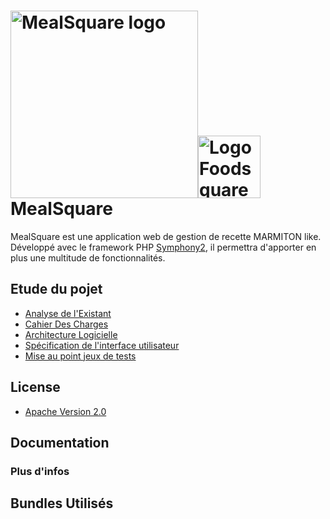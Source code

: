 
<img alt="MealSquare logo" width="300px" src="https://lh6.googleusercontent.com/4n6_jrvkn6_qqpAkWQLEt4l9kf5lwwl4brjfvlUwvIL54u4x0FgEnHfGb7Z9WtsYSYLV2heyoCkqdN0=w1896-h865"><img src="http://dab1nmslvvntp.cloudfront.net/wp-content/uploads/2014/12/1418948033symfony-logo.png" alt="Logo Foodsquare" width="100px"/>
MealSquare
========================

MealSquare est une application web de gestion de recette MARMITON like. Développé avec le framework PHP [Symphony2](http://symfony.com/), il permettra d'apporter en plus une multitude de fonctionnalités.

## Etude du pojet

* [Analyse de l'Existant](https://docs.google.com/document/d/10p8Gan_y7VeFLJafD-QfdiX5IQnd3LB7GdZUqgi77-g/edit?usp=sharing)
* [Cahier Des Charges](https://docs.google.com/document/d/1RbOdiiK2akafREWbWRhC1Ex9-V12-f2nDHw8FGvWYSw/edit?usp=sharing)
* [Architecture Logicielle](https://docs.google.com/document/d/1u1c3gPALwxo6a0-C_f_I0IeMPwsPmG6CDFH0WiMWC1M/edit?usp=sharing)
* [Spécification de l'interface utilisateur](https://docs.google.com/document/d/1tPG85t8LVak_-eMQjlCB-AHq-cH_YsisKIwKE7JWEKY/edit?usp=sharing)
* [Mise au point jeux de tests](https://docs.google.com/document/d/1igT7lMqY--6ZY5yZn5fRaG-OHgDmCFlxZhb8V0Pjmwg/edit?usp=sharing)



## License

* [Apache Version 2.0](http://www.apache.org/licenses/LICENSE-2.0.html)


## Documentation



### Plus d'infos


## Bundles Utilisés

